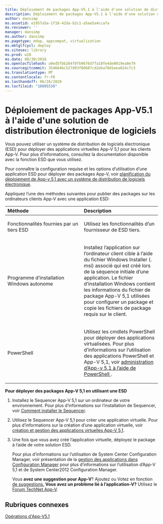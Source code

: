 ```yaml
---
title: Déploiement de packages App-V5.1 à l'aide d'une solution de distribution électronique de logiciels
description: Déploiement de packages App-V5.1 à l'aide d'une solution de distribution électronique de logiciels
author: dansimp
ms.assetid: e1957a5a-1f18-42da-b2c1-a5ae5a4cca7a
ms.reviewer: ''
manager: dansimp
ms.author: dansimp
ms.pagetype: mdop, appcompat, virtualization
ms.mktglfcycl: deploy
ms.sitesec: library
ms.prod: w10
ms.date: 08/30/2016
ms.openlocfilehash: a9ed5fbb264f8fb9676d7fa18fe4de8019ea8e79
ms.sourcegitcommit: 354664bc527d93f80687cd2eba70d1eea024c7c3
ms.translationtype: MT
ms.contentlocale: fr-FR
ms.lasthandoff: 06/26/2020
ms.locfileid: "10805538"
---
```

# Déploiement de packages App-V5.1 à l'aide d'une solution de distribution électronique de logiciels


Vous pouvez utiliser un système de distribution de logiciels électronique (ESD) pour déployer des applications virtuelles App-V 5,1 pour les clients App-V. Pour plus d’informations, consultez la documentation disponible avec la fonction ESD que vous utilisez.

Pour connaître la configuration requise et les options d’utilisation d’une application ESD pour déployer des packages App-V, voir [planification du déploiement de App-v 5,1 avec un système de distribution de logiciels électronique](planning-to-deploy-app-v-51-with-an-electronic-software-distribution-system.md).

Appliquez l’une des méthodes suivantes pour publier des packages sur les ordinateurs clients App-V avec une application ESD:

<table>
<colgroup>
<col width="50%" />
<col width="50%" />
</colgroup>
<thead>
<tr class="header">
<th align="left">Méthode</th>
<th align="left">Description</th>
</tr>
</thead>
<tbody>
<tr class="odd">
<td align="left"><p>Fonctionnalités fournies par un tiers ESD</p></td>
<td align="left"><p>Utilisez les fonctionnalités d’un fournisseur de ESD tiers.</p></td>
</tr>
<tr class="even">
<td align="left"><p>Programme d’installation Windows autonome</p></td>
<td align="left"><p>Installez l’application sur l’ordinateur client cible à l’aide du fichier Windows Installer (. msi) associé qui est créé lors de la séquence initiale d’une application. Le fichier d’installation Windows contient les informations du fichier de package App-V 5,1 utilisées pour configurer un package et copie les fichiers de package requis sur le client.</p></td>
</tr>
<tr class="odd">
<td align="left"><p>PowerShell</p></td>
<td align="left"><p>Utilisez les cmdlets PowerShell pour déployer des applications virtualisées. Pour plus d’informations sur l’utilisation des applications PowerShell et App-V 5,1, voir <a href="administering-app-v-51-by-using-powershell.md" data-raw-source="[Administering App-V 5.1 by Using PowerShell](administering-app-v-51-by-using-powershell.md)"> administration d’App-v 5,1 à l’aide de PowerShell </a> .</p></td>
</tr>
</tbody>
</table>

 

**Pour déployer des packages App-V 5,1 en utilisant une ESD**

1.  Installez le Sequencer App-V 5,1 sur un ordinateur de votre environnement. Pour plus d’informations sur l’installation de Sequencer, voir [Comment installer le Sequencer](how-to-install-the-sequencer-51beta-gb18030.md).

2.  Utilisez le Sequencer App-V 5,1 pour créer une application virtuelle. Pour plus d’informations sur la création d’une application virtuelle, voir [création et gestion des applications virtuelles App-V 5,1](creating-and-managing-app-v-51-virtualized-applications.md).

3.  Une fois que vous avez créé l’application virtuelle, déployez le package à l’aide de votre solution ESD.

    Pour plus d’informations sur l’utilisation de System Center Configuration Manager, voir présentation de la [gestion des applications dans Configuration Manager](https://go.microsoft.com/fwlink/?LinkId=281816) pour plus d’informations sur l’utilisation d’App-V 5,1 et de System Center2012 Configuration Manager.

    Vous **avez une suggestion pour App-V**? Ajoutez ou Votez en fonction [de suggestions.](http://appv.uservoice.com/forums/280448-microsoft-application-virtualization) **Vous avez un problème lié à l’application-V?** Utilisez le [Forum TechNet App-V](https://social.technet.microsoft.com/Forums/home?forum=mdopappv).

## Rubriques connexes


[Opérations d'App-V5.1](operations-for-app-v-51.md)

 

 





